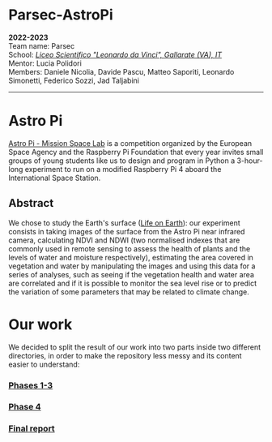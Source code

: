 # Parsec-AstroPi
**2022-2023**  
Team name: Parsec  
School: *[Liceo Scientifico "Leonardo da Vinci", Gallarate (VA), IT](https://goo.gl/maps/iJFNK38aVivM7PgVA)*  
Mentor: Lucia Polidori  
Members: Daniele Nicolia, Davide Pascu, Matteo Saporiti, Leonardo Simonetti, Federico Sozzi, Jad Taljabini  
***
# Astro Pi
[Astro Pi - Mission Space Lab](https://astro-pi.org/) is a competition organized by the European Space Agency and the Raspberry Pi Foundation that every year invites small groups of young students like us to design and program in Python a 3-hour-long experiment to run on a modified Raspberry Pi 4 aboard the International Space Station.
## Abstract
We chose to study the Earth's surface ([Life on Earth](https://astro-pi.org/mission-space-lab/guidelines/life-on-earth)): our experiment consists in taking images of the surface from the Astro Pi near infrared camera, calculating NDVI and NDWI (two normalised indexes that are commonly used in remote sensing to assess the health of plants and the levels of water and moisture respectively), estimating the area covered in vegetation and water by manipulating the images and using this data for a series of analyses, such as seeing if the vegetation health and water area are correlated and if it is possible to monitor the sea level rise or to predict the variation of some parameters that may be related to climate change.
# Our work
We decided to split the result of our work into two parts inside two different directories, in order to make the repository less messy and its content easier to understand:
### [Phases 1-3](https://github.com/Parsec2k23/Parsec_AstroPi_2022-23/tree/master/Phase_1-3)
### [Phase 4](https://github.com/Parsec2k23/Parsec_AstroPi_2022-23/tree/master/Phase_4)
### [Final report](https://github.com/Parsec2k23/Parsec_AstroPi_2022-23/blob/main/Phase_4/Parsec%20-%20SpaceLab%202023%20Report.pdf)
